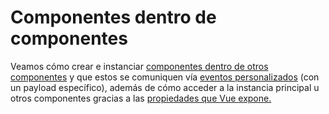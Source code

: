 # Componentes dentro de componentes

Veamos cómo crear e instanciar [componentes dentro de otros componentes](https://vuejs.org/v2/guide/components-registration.html#Local-Registration) y que estos se comuniquen vía [eventos personalizados](https://vuejs.org/v2/guide/components-custom-events.html#Event-Names) (con un payload específico), además de cómo acceder a la instancia principal u otros componentes gracias a las [propiedades que Vue expone.](https://vuejs.org/v2/api/#Instance-Properties) 